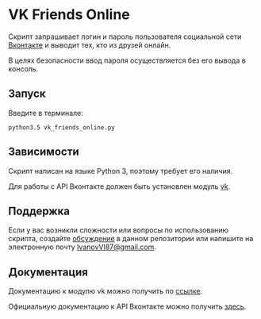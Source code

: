 
# VK Friends Online

Скрипт запрашивает логин и пароль пользователя социальной сети [Вконтакте][] и выводит тех, кто из друзей онлайн.

В целях безопасности ввод пароля осуществляется без его вывода в консоль.

## Запуск

Введите в терминале:

    python3.5 vk_friends_online.py

## Зависимости

Скрипт написан на языке Python 3, поэтому требует его наличия.

Для работы с API Вконтакте должен быть установлен модуль [vk][].

## Поддержка

Если у вас возникли сложности или вопросы по использованию скрипта, создайте 
[обсуждение][] в данном репозитории или напишите на электронную почту 
<IvanovVI87@gmail.com>.

## Документация

Документацию к модулю vk можно получить по [ссылке][].

Официальную документацию к API Вконтакте можно получить [здесь][].

[Вконтакте]: https://vk.com
[vk]: https://pypi.python.org/pypi/vk
[обсуждение]: https://github.com/santax666/8_vk_friends_online/issues
[ссылке]: http://vk.readthedocs.io/en/latest
[здесь]: https://vk.com/dev/apiusage
